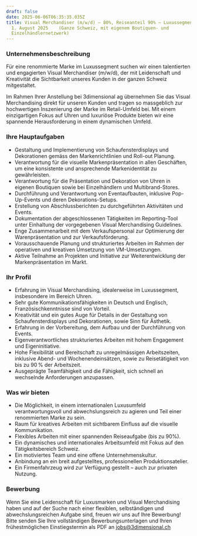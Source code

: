 ```yaml
---
draft: false
date: 2025-06-06T06:35:35.035Z
title: Visual Merchandiser (m/w/d) – 80%, Reiseanteil 90% – Luxussegment – per
  1. August 2025    (Ganze Schweiz, mit eigenem Boutiquen- und
  Einzelhändlernetzwerk)
---
```

### Unternehmensbeschreibung

Für eine renommierte Marke im Luxussegment suchen wir einen talentierten und engagierten Visual Merchandiser (m/w/d), der mit Leidenschaft und Kreativität die Sichtbarkeit unseres Kunden in der ganzen Schweiz mitgestaltet. 

Im Rahmen Ihrer Anstellung bei 3dimensional ag übernehmen Sie das Visual Merchandising direkt für unseren Kunden und tragen so massgeblich zur hochwertigen Inszenierung der Marke im Retail-Umfeld bei. Mit einem einzigartigen Fokus auf Uhren und luxuriöse Produkte bieten wir eine spannende Herausforderung in einem dynamischen Umfeld.

### Ihre Hauptaufgaben

* Gestaltung und Implementierung von Schaufensterdisplays und Dekorationen gemäss den 
  Markenrichtlinien und Roll-out Planung.
* Verantwortung für die visuelle Markenpräsentation in allen Geschäften, um eine 
  konsistente und ansprechende Markenidentität zu gewährleisten.  
* Verantwortung für die Präsentation und Dekoration von Uhren in eigenen Boutiquen sowie 
  bei Einzelhändlern und Multibrand-Stores.  
* Durchführung und Verantwortung von Eventaufbauten, inklusive Pop-Up-Events und deren 
  Dekorations-Setups.  
* Erstellung von Abschlussberichten zu durchgeführten Aktivitäten und Events.
* Dokumentation der abgeschlossenen Tätigkeiten im Reporting-Tool unter Einhaltung der
  vorgegebenen Visual Merchandising Guidelines.
* Enge Zusammenarbeit mit dem Verkaufspersonal zur Optimierung der Warenpräsentation
  und zur Verkaufsförderung.
* Vorausschauende Planung und strukturiertes Arbeiten im Rahmen der operativen und
  kreativen Umsetzung von VM-Umsetzungen.
* Aktive Teilnahme an Projekten und Initiative zur Weiterentwicklung der 
  Markenpräsentation im Markt.


### Ihr Profil

* Erfahrung im Visual Merchandising, idealerweise im Luxussegment, insbesondere im 
  Bereich Uhren.  
* Sehr gute Kommunikationsfähigkeiten in Deutsch und Englisch, Französischkenntnisse sind von Vorteil.  
* Kreativität und ein gutes Auge für Details in der Gestaltung von Schaufensterdisplays und Dekorationen, sowie Sinn für Ästhetik.
* Erfahrung in der Vorbereitung, dem Aufbau und der Durchführung von Events.  
* Eigenverantwortliches strukturiertes Arbeiten mit hohem Engagement und Eigeninitiative.
* Hohe Flexibilität und Bereitschaft zu unregelmässigen Arbeitszeiten, inklusive Abend- und Wochenendeinsätzen, sowie zu Reisetätigkeit von bis zu 90 % der Arbeitszeit.
* Ausgeprägte Teamfähigkeit und die Fähigkeit, sich schnell an wechselnde Anforderungen anzupassen.  

### Was wir bieten

* Die Möglichkeit, in einem internationalen Luxusumfeld verantwortungsvoll und 
  abwechslungsreich zu agieren und Teil einer renommierten Marke zu sein.
* Raum für kreatives Arbeiten mit sichtbarem Einfluss auf die visuelle Kommunikation.
* Flexibles Arbeiten mit einer spannenden Reiseaufgabe (bis zu 90%).
* Ein dynamisches und internationales Arbeitsumfeld mit Fokus auf den Tätigkeitsbereich Schweiz.
* Ein motiviertes Team und eine offene Unternehmenskultur. 
* Anbindung an ein breit aufgestelltes, professionellen Produktionsatelier.
* Ein Firmenfahrzeug wird zur Verfügung gestellt – auch zur privaten Nutzung.
 
### Bewerbung

Wenn Sie eine Leidenschaft für Luxusmarken und Visual Merchandising haben und auf der Suche nach einer flexiblen, selbständigen und abwechslungsreichen Aufgabe sind, freuen wir uns auf Ihre Bewerbung! Bitte senden Sie Ihre vollständigen Bewerbungsunterlagen und Ihren frühestmöglichen Einstiegstermin als PDF an [jobs@3dimensional.ch](mailto:jobs@3dimensional.ch)